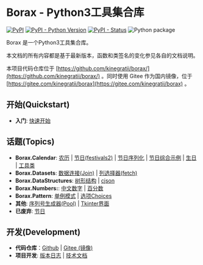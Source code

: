 # Borax - Python3工具集合库


[![PyPI](https://img.shields.io/pypi/v/borax.svg)](https://pypi.org/project/borax) 
[![PyPI - Python Version](https://img.shields.io/pypi/pyversions/borax.svg)](https://pypi.org/project/borax)
[![PyPI - Status](https://img.shields.io/pypi/status/borax.svg)](https://github.com/kinegratii/borax)
![Python package](https://github.com/kinegratii/borax/workflows/Python%20package/badge.svg)



Borax 是一个Python3工具集合库。

本文档的所有内容都是基于最新版本，函数和类签名的变化参见各自的文档说明。

本项目代码仓库位于 [https://github.com/kinegratii/borax/](https://github.com/kinegratii/borax/) 。同时使用 Gitee 作为国内镜像，位于 [https://gitee.com/kinegratii/borax](https://gitee.com/kinegratii/borax) 。

## 开始(Quickstart)

- **入门**:  [快速开始](quickstart)

## 话题(Topics)

- **Borax.Calendar**:  [农历](guides/lunardate) | [节日(festivals2)](guides/festival)  | [节日序列化](guides/festivals2-serialize)  | [节日综合示例](guides/festivals2-usage) | [生日](guides/birthday) | [工具类](guides/calendars-utils)
- **Borax.Datasets**: [数据连接(Join)](guides/join) | [列选择器(fetch)](guides/fetch) 
- **Borax.DataStructures**:  [树形结构](guides/tree) | [cjson](guides/cjson) 
- **Borax.Numbers:**: [中文数字](guides/numbers) |  [百分数](guides/percentage)
- **Borax.Pattern**: [单例模式](guides/singleton) | [选项Choices](guides/choices)
- **其他**: [序列号生成器(Pool)](guides/serial_pool) | [Tkinter界面](guides/ui)
- **已废弃**: [节日](guides/festival)

## 开发(Development)

- **代码仓库**：[Github](https://github.com/kinegratii/borax/) | [Gitee (镜像)](https://gitee.com/kinegratii/borax)
- **项目开发**:  [版本日志](changelog) | [技术文档](develope/develope)